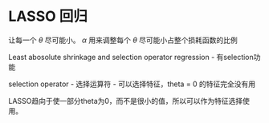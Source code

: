 # LASSO 回归

让每一个 $\theta$ 尽可能小。 $\alpha$ 用来调整每个 $\theta$ 尽可能小占整个损耗函数的比例

Least abosolute shrinkage and selection operator regression - 有selection功能

selection operator - 选择运算符 - 可以选择特征，theta = 0 的特征完全没有用

LASSO趋向于使一部分theta为0，而不是很小的值，所以可以作为特征选择使用。 